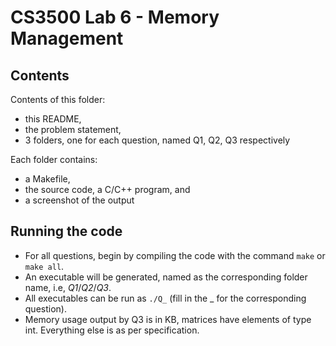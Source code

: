 # CS3500 Lab 6 - Memory Management

## Contents

Contents of this folder:
- this README,
- the problem statement, 
- 3 folders, one for each question, named Q1, Q2, Q3 respectively

Each folder contains:
- a Makefile,
- the source code, a C/C++ program, and
- a screenshot of the output

## Running the code

- For all questions, begin by compiling the code with the command `make` or `make all`.
- An executable will be generated, named as the corresponding folder name, i.e, <em>Q1</em>/<em>Q2</em>/<em>Q3</em>.
- All executables can be run as `./Q_` (fill in the _ for the corresponding question).
- Memory usage output by Q3 is in KB, matrices have elements of type int. Everything else is as per specification.
 